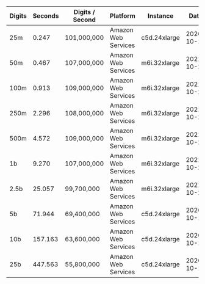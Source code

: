 | Digits | Seconds | Digits / Second | Platform | Instance | Date | Files |
| ------ | ------- | --------------- | -------- | -------- | ---- | ----- |
| 25m | 0.247 | 101,000,000 | Amazon Web Services | c5d.24xlarge | 2020-10-10 | [cfg](../Amazon%20Web%20Services/c5d.24xlarge/Zeta%282%29%20%5BChudnovsky%5D/Zeta%282%29%20-%2020201010-104118.cfg) [out](../Amazon%20Web%20Services/c5d.24xlarge/Zeta%282%29%20%5BChudnovsky%5D/Zeta%282%29%20-%2020201010-104118.out) [txt](../Amazon%20Web%20Services/c5d.24xlarge/Zeta%282%29%20%5BChudnovsky%5D/Zeta%282%29%20-%2020201010-104118.txt) |
| 50m | 0.467 | 107,000,000 | Amazon Web Services | m6i.32xlarge | 2021-10-29 | [cfg](../Amazon%20Web%20Services/m6i.32xlarge/Zeta%282%29%20%5BChudnovsky%5D/Zeta%282%29%20-%2020211029-160529.cfg) [out](../Amazon%20Web%20Services/m6i.32xlarge/Zeta%282%29%20%5BChudnovsky%5D/Zeta%282%29%20-%2020211029-160529.out) [txt](../Amazon%20Web%20Services/m6i.32xlarge/Zeta%282%29%20%5BChudnovsky%5D/Zeta%282%29%20-%2020211029-160529.txt) |
| 100m | 0.913 | 109,000,000 | Amazon Web Services | m6i.32xlarge | 2021-10-29 | [cfg](../Amazon%20Web%20Services/m6i.32xlarge/Zeta%282%29%20%5BChudnovsky%5D/Zeta%282%29%20-%2020211029-160538.cfg) [out](../Amazon%20Web%20Services/m6i.32xlarge/Zeta%282%29%20%5BChudnovsky%5D/Zeta%282%29%20-%2020211029-160538.out) [txt](../Amazon%20Web%20Services/m6i.32xlarge/Zeta%282%29%20%5BChudnovsky%5D/Zeta%282%29%20-%2020211029-160538.txt) |
| 250m | 2.296 | 108,000,000 | Amazon Web Services | m6i.32xlarge | 2021-10-29 | [cfg](../Amazon%20Web%20Services/m6i.32xlarge/Zeta%282%29%20%5BChudnovsky%5D/Zeta%282%29%20-%2020211029-160542.cfg) [out](../Amazon%20Web%20Services/m6i.32xlarge/Zeta%282%29%20%5BChudnovsky%5D/Zeta%282%29%20-%2020211029-160542.out) [txt](../Amazon%20Web%20Services/m6i.32xlarge/Zeta%282%29%20%5BChudnovsky%5D/Zeta%282%29%20-%2020211029-160542.txt) |
| 500m | 4.572 | 109,000,000 | Amazon Web Services | m6i.32xlarge | 2021-10-29 | [cfg](../Amazon%20Web%20Services/m6i.32xlarge/Zeta%282%29%20%5BChudnovsky%5D/Zeta%282%29%20-%2020211029-171730.cfg) [out](../Amazon%20Web%20Services/m6i.32xlarge/Zeta%282%29%20%5BChudnovsky%5D/Zeta%282%29%20-%2020211029-171730.out) [txt](../Amazon%20Web%20Services/m6i.32xlarge/Zeta%282%29%20%5BChudnovsky%5D/Zeta%282%29%20-%2020211029-171730.txt) |
| 1b | 9.270 | 107,000,000 | Amazon Web Services | m6i.32xlarge | 2021-10-29 | [cfg](../Amazon%20Web%20Services/m6i.32xlarge/Zeta%282%29%20%5BChudnovsky%5D/Zeta%282%29%20-%2020211029-171750.cfg) [out](../Amazon%20Web%20Services/m6i.32xlarge/Zeta%282%29%20%5BChudnovsky%5D/Zeta%282%29%20-%2020211029-171750.out) [txt](../Amazon%20Web%20Services/m6i.32xlarge/Zeta%282%29%20%5BChudnovsky%5D/Zeta%282%29%20-%2020211029-171750.txt) |
| 2.5b | 25.057 | 99,700,000 | Amazon Web Services | m6i.32xlarge | 2021-10-29 | [cfg](../Amazon%20Web%20Services/m6i.32xlarge/Zeta%282%29%20%5BChudnovsky%5D/Zeta%282%29%20-%2020211029-203112.cfg) [out](../Amazon%20Web%20Services/m6i.32xlarge/Zeta%282%29%20%5BChudnovsky%5D/Zeta%282%29%20-%2020211029-203112.out) [txt](../Amazon%20Web%20Services/m6i.32xlarge/Zeta%282%29%20%5BChudnovsky%5D/Zeta%282%29%20-%2020211029-203112.txt) |
| 5b | 71.944 | 69,400,000 | Amazon Web Services | c5d.24xlarge | 2020-10-10 | [cfg](../Amazon%20Web%20Services/c5d.24xlarge/Zeta%282%29%20%5BChudnovsky%5D/Zeta%282%29%20-%2020201010-220333.cfg) [out](../Amazon%20Web%20Services/c5d.24xlarge/Zeta%282%29%20%5BChudnovsky%5D/Zeta%282%29%20-%2020201010-220333.out) [txt](../Amazon%20Web%20Services/c5d.24xlarge/Zeta%282%29%20%5BChudnovsky%5D/Zeta%282%29%20-%2020201010-220333.txt) |
| 10b | 157.163 | 63,600,000 | Amazon Web Services | c5d.24xlarge | 2020-10-10 | [cfg](../Amazon%20Web%20Services/c5d.24xlarge/Zeta%282%29%20%5BChudnovsky%5D/Zeta%282%29%20-%2020201010-220636.cfg) [out](../Amazon%20Web%20Services/c5d.24xlarge/Zeta%282%29%20%5BChudnovsky%5D/Zeta%282%29%20-%2020201010-220636.out) [txt](../Amazon%20Web%20Services/c5d.24xlarge/Zeta%282%29%20%5BChudnovsky%5D/Zeta%282%29%20-%2020201010-220636.txt) |
| 25b | 447.563 | 55,800,000 | Amazon Web Services | c5d.24xlarge | 2020-10-10 | [cfg](../Amazon%20Web%20Services/c5d.24xlarge/Zeta%282%29%20%5BChudnovsky%5D/Zeta%282%29%20-%2020201010-221509.cfg) [out](../Amazon%20Web%20Services/c5d.24xlarge/Zeta%282%29%20%5BChudnovsky%5D/Zeta%282%29%20-%2020201010-221509.out) [txt](../Amazon%20Web%20Services/c5d.24xlarge/Zeta%282%29%20%5BChudnovsky%5D/Zeta%282%29%20-%2020201010-221509.txt) |
